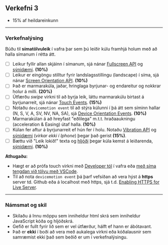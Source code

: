 ## Verkefni 3 
- 15% af heildareinkunn

---

### Verkefnalýsing

Búðu til **símatölvuleik** í vafra þar sem þú leiðir kúlu framhjá holum með að halla símanum í rétta átt. <br>

- [ ] Leikur fyllir allan skjáinn í símanum, sjá nánar [Fullscreen API](https://developer.mozilla.org/en-US/docs/Web/API/Fullscreen_API/Guide) og [sýnidæmi](https://youtu.be/D74Z_0I0CUk?t=786). **(10%)**
- [ ] Leikur er eingöngu stilltur fyrir landslagsstillingu (landscape) í síma, sjá nánar [Screen Orientation API](https://developer.mozilla.org/en-US/docs/Web/API/Screen_Orientation_API). **(10%)**
- [ ] Það er marmarakúla, jaðar, hringlaga byrjunar- og endareitur og nokkrar holur á milli. **(20%)**
- [ ] Útfærðu _swipe_ virkni til að byrja leik, láttu marmarakúlu birtast á byrjunarreit, sjá nánar [Touch Events](https://github.com/GunnarThorunnarson/FORR3JS05DU/wiki/Events#st%C3%BDringar). **(15%)**
- [ ] Notaðu `devicemotion event` til að stýra kúlunni í þá átt sem síminn hallar (N, S, V, A, SV, NV, NA, SA), sjá [Device Orientation Events](https://github.com/GunnarThorunnarson/FORR3JS05DU/wiki/Events#st%C3%BDringar). **(10%)**
- [ ] Marmarakúlan á að hreyfast "eðlilega"  m.t.t. hraðaaukningu (acceleration & Easing) útaf halla.  **(10%)**
- [ ] Kúlan fer aftur á byrjunarreit ef hún fer í holu. Notaðu [Vibration API](https://developer.mozilla.org/en-US/docs/Web/API/Vibration_API) og [sýnidæmi](https://googlechrome.github.io/samples/vibration/) (_virkar ekki í Iphone_) þegar það gerist **(15%)**. 
- [ ] Bættu við "Leik lokið!" texta og [hljóði](https://developer.mozilla.org/en-US/docs/Web/API/HTMLAudioElement/Audio) þegar kúla kemst á leiðarenda, [sýnidæmi](https://youtu.be/Eg_zUEy_lDE?t=1384).  **(10%)**

**Athugaðu:**
- Hægt er að prófa touch virkni með [Developer tól](https://developer.chrome.com/docs/devtools/device-mode/#type) í vafra eða [með síma tengdan við tölvu með VSCode](https://youtu.be/TaPdgj8mucI?t=213).
- Til að nota `devicemotion event` þá þarf vefsíðan að vera hýst á  **https** server td. Github eða á localhost með https, sjá t.d. [Enabling HTTPS for Live Server](https://graceydev.hashnode.dev/enabling-https-for-live-server-visual-studio-code-extension).


---

### Námsmat og skil	
* Skilaðu á Innu möppu sem inniheldur html skrá sem inniheldur JavaScript kóða og hljóðskrá.
* Gefið er fullt fyrir lið sem er vel útfærður, hálft ef hann er ábótavant. 
* Það er **ekki** í boði að vera með aukalega virkni eða kóðalausnir sem samræmist ekki það sem beðið er um í verkefnalýsingu.
  
<!--
- [ ] Reiknaðu með þyngd kúlu, átt og hraða (velocity) þegar kúlan rekst á vegg, sjá t.d. [React to collisions with physics](https://spicyyoghurt.com/tutorials/html5-javascript-game-development/collision-detection-physics) og [Math, Physics, and Animation](https://www.oreilly.com/library/view/html5-canvas/9781449308032/ch05.html). **(10%)**.
- [ ] Búðu til [völundarhús](https://marmelab.com/static/0b88f91f752f8f98764843ffc431cc19/66318/marble-maze.webp) með [Tilemap](https://www.youtube.com/watch?v=5IMXpp3rohQ). 
-->
